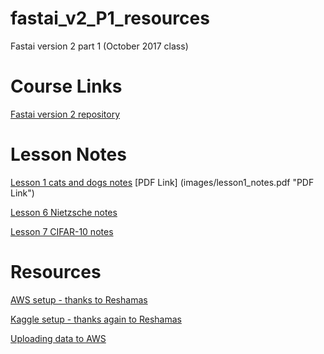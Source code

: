 # fastai_v2_P1_resources
Fastai version 2 part 1 (October 2017 class)

# Course Links
[Fastai version 2 repository](https://github.com/fastai/fastai)

# Lesson Notes
[Lesson 1 cats and dogs notes](http://forums.fast.ai/t/cats-and-dogs-code-notes/7561) [PDF Link] (images/lesson1_notes.pdf "PDF Link")

[Lesson 6 Nietzsche notes](http://forums.fast.ai/t/nietzsche-notes-lesson-6/8682)

[Lesson 7 CIFAR-10 notes](http://forums.fast.ai/t/cifar-10-notes-lesson-7/8888)

# Resources
[AWS setup - thanks to Reshamas](https://github.com/reshamas/fastai_deeplearn_part1/blob/master/tools/aws_ami_gpu_setup.md)

[Kaggle setup - thanks again to Reshamas](https://github.com/reshamas/fastai_deeplearn_part1/blob/master/tools/download_data_kaggle_cli.md)

[Uploading data to AWS](https://github.com/asvcode/fastai_v2_P1_resources/blob/master/Uploading%20data%20to%20AWS.md)



